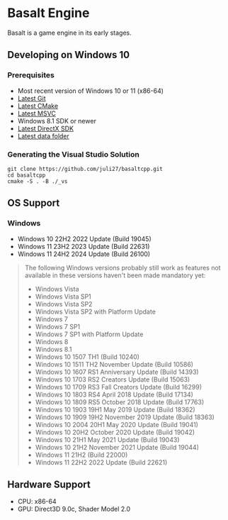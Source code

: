 # Basalt Engine
Basalt is a game engine in its early stages.

## Developing on Windows 10
### Prerequisites
* Most recent version of Windows 10 or 11 (x86-64)
* [Latest Git](https://git-scm.com/)
* [Latest CMake](https://cmake.org/)
* [Latest MSVC](https://visualstudio.microsoft.com/)
* Windows 8.1 SDK or newer
* [Latest DirectX SDK](https://www.microsoft.com/en-us/download/details.aspx?id=6812)
* [Latest data folder](https://github.com/juli27/basaltcpp/releases/tag/data-v1)

### Generating the Visual Studio Solution
    git clone https://github.com/juli27/basaltcpp.git
    cd basaltcpp
    cmake -S . -B ./_vs

## OS Support
### Windows
* Windows 10 22H2 2022 Update (Build 19045)
* Windows 11 23H2 2023 Update (Build 22631)
* Windows 11 24H2 2024 Update (Build 26100)

> The following Windows versions probably still work as features not available
in these versions haven't been made mandatory yet:
> * Windows Vista
> * Windows Vista SP1
> * Windows Vista SP2
> * Windows Vista SP2 with Platform Update
> * Windows 7
> * Windows 7 SP1
> * Windows 7 SP1 with Platform Update
> * Windows 8
> * Windows 8.1
> * Windows 10 1507 TH1 (Build 10240)
> * Windows 10 1511 TH2 November Update (Build 10586)
> * Windows 10 1607 RS1 Anniversary Update (Build 14393)
> * Windows 10 1703 RS2 Creators Update (Build 15063)
> * Windows 10 1709 RS3 Fall Creators Update (Build 16299)
> * Windows 10 1803 RS4 April 2018 Update (Build 17134)
> * Windows 10 1809 RS5 October 2018 Update (Build 17763)
> * Windows 10 1903 19H1 May 2019 Update (Build 18362)
> * Windows 10 1909 19H2 November 2019 Update (Build 18363)
> * Windows 10 2004 20H1 May 2020 Update (Build 19041)
> * Windows 10 20H2 October 2020 Update (Build 19042)
> * Windows 10 21H1 May 2021 Update (Build 19043)
> * Windows 10 21H2 November 2021 Update (Build 19044)
> * Windows 11 21H2 (Build 22000)
> * Windows 11 22H2 2022 Update (Build 22621)

## Hardware Support
* CPU: x86-64
* GPU: Direct3D 9.0c, Shader Model 2.0
